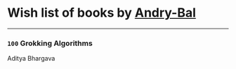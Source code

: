 # Wish list of books by [Andry-Bal](https://plus.google.com/109232883876697421544)
---

### `100` Grokking Algorithms
Aditya Bhargava

